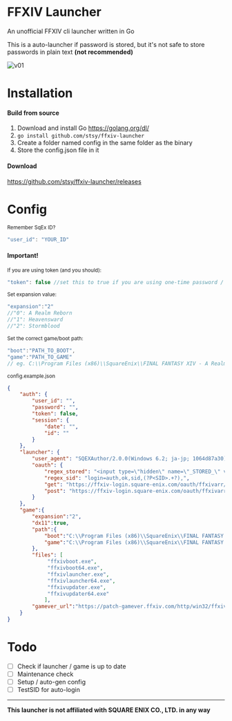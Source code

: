 # FFXIV Launcher
An unofficial FFXIV cli launcher written in Go

This is a auto-launcher if password is stored, but it's not safe to store passwords in plain text **(not recommended)**

![v01](https://user-images.githubusercontent.com/4086225/54465737-f7c65d80-477c-11e9-81f9-6df033e2bff5.PNG)


# Installation

#### Build from source
1) Download and install Go https://golang.org/dl/
2) ```go install github.com/stsy/ffxiv-launcher```
3) Create a folder named config in the same folder as the binary
4) Store the config.json file in it

#### Download
https://github.com/stsy/ffxiv-launcher/releases


# Config

<sub>Remember SqEx ID?</sub>
```javascript
"user_id": "YOUR_ID"
```
#### Important!

<sub>If you are using token (and you should):</sub>
```javascript
"token": false //set this to true if you are using one-time password / token.
```
<sub>Set expansion value:</sub>
```javascript
"expansion":"2"
//"0": A Realm Reborn
//"1": Heavensward
//"2": Stormblood
```
<sub>Set the correct game/boot path:</sub>
```javascript
"boot":"PATH_TO_BOOT",
"game":"PATH_TO_GAME"
// eg. C:\\Program Files (x86)\\SquareEnix\\FINAL FANTASY XIV - A Realm Reborn\\game\\
```
<sub>config.example.json</sub>
```json
{
    "auth": {
        "user_id": "",
        "password": "",
        "token": false,
        "session": {
            "date": "",
            "id": ""
        }
    },
    "launcher": {
        "user_agent": "SQEXAuthor/2.0.0(Windows 6.2; ja-jp; 1064d87a30)",
        "oauth": {
            "regex_stored": "<input type=\"hidden\" name=\"_STORED_\" value=\"(?P<_STORED_>.*)\"",
            "regex_sid": "login=auth,ok,sid,(?P<SID>.+?),",
            "get": "https://ffxiv-login.square-enix.com/oauth/ffxivarr/login/top",
            "post": "https://ffxiv-login.square-enix.com/oauth/ffxivarr/login/login.send"
        }
    },
    "game":{
        "expansion":"2",
        "dx11":true,
        "path":{
            "boot":"C:\\Program Files (x86)\\SquareEnix\\FINAL FANTASY XIV - A Realm Reborn\\boot\\",
            "game":"C:\\Program Files (x86)\\SquareEnix\\FINAL FANTASY XIV - A Realm Reborn\\game\\"
        },
        "files": [
             "ffxivboot.exe",
             "ffxivboot64.exe",
             "ffxivlauncher.exe",
             "ffxivlauncher64.exe",
             "ffxivupdater.exe",
             "ffxivupdater64.exe"
		    ],
        "gamever_url":"https://patch-gamever.ffxiv.com/http/win32/ffxivneo_release_game/%s/%s"
    }
}
```

# Todo
- [ ] Check if launcher / game is up to date
- [ ] Maintenance check
- [ ] Setup / auto-gen config
- [ ] TestSID for auto-login

---
**This launcher is not affiliated with SQUARE ENIX CO., LTD. in any way**
